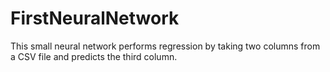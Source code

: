 # FirstNeuralNetwork
This small neural network performs regression by taking two columns from a CSV file and predicts the third column.

